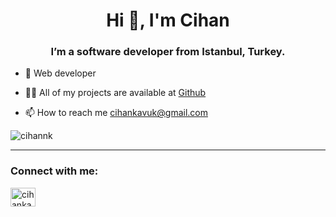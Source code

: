 <h1 align="center">Hi 👋, I'm Cihan</h1>
<h3 align="center">I’m a software developer from Istanbul, Turkey.</h3>


- 🌱 Web developer

- 👨‍💻 All of my projects are available at [Github](https://github.com/cihannk?tab=repositories)

- 📫 How to reach me [cihankavuk@gmail.com](mailto:cihankavuk@gmail.com)

<p align="left"> <img src="https://komarev.com/ghpvc/?username=cihannk&color=lightgrey" alt="cihannk"/> </p>

<hr>

<h3 align="left">Connect with me:</h3>
<p align="left">
<a href="https://www.linkedin.com/in/cihankavuk" target="blank"><img align="center" src="https://raw.githubusercontent.com/rahuldkjain/github-profile-readme-generator/master/src/images/icons/Social/linked-in-alt.svg" alt="cihankavuk" height="30" width="40" /></a>
</p>


